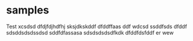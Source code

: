 # samples
Test
xcsdsd
dfdjfdjhdfhj
sksjdkskddf
dfddffaas
ddf
wdcsd
ssddfsds
dfddf
sdsddsdsdssdsd
sddfdfassasa
sdsdsdsdsdfkdk
dfddfdsfddf
er
wew
